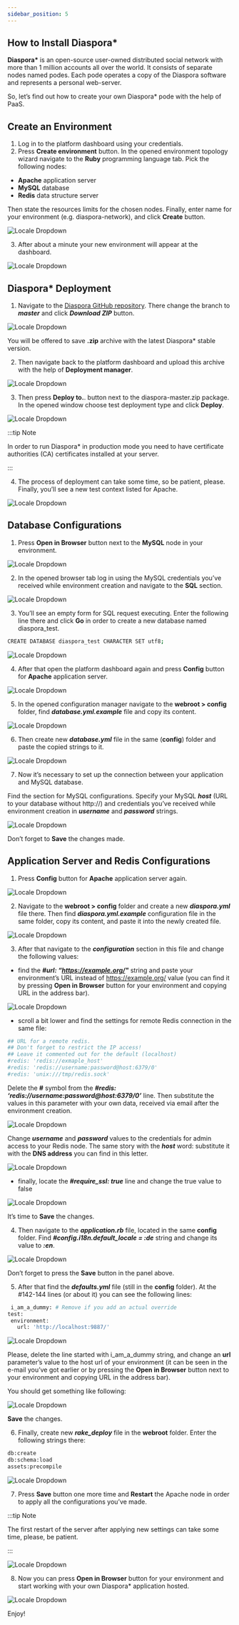 ```yaml
---
sidebar_position: 5
---
```


## How to Install Diaspora\*

**Diaspora\*** is an open-source user-owned distributed social network with more than 1 million accounts all over the world. It consists of separate nodes named podes. Each pode operates a copy of the Diaspora software and represents a personal web-server.

So, let’s find out how to create your own Diaspora\* pode with the help of PaaS.

## Create an Environment

1. Log in to the platform dashboard using your credentials.
2. Press **Create environment** button. In the opened environment topology wizard navigate to the **Ruby** programming language tab. Pick the following nodes:

- **Apache** application server
- **MySQL** database
- **Redis** data structure server

Then state the resources limits for the chosen nodes. Finally, enter name for your environment (e.g. diaspora-network), and click **Create** button.

<div style={{
    display:'flex',
    justifyContent: 'center',
    margin: '0 0 1rem 0'
}}>

![Locale Dropdown](./img/DiasporaTutorial/01-environment-wizard.png)

</div>

3. After about a minute your new environment will appear at the dashboard.

<div style={{
    display:'flex',
    justifyContent: 'center',
    margin: '0 0 1rem 0'
}}>

![Locale Dropdown](./img/DiasporaTutorial/02-environment-for-diaspora-created.png)

</div>

## Diaspora\* Deployment

1. Navigate to the [Diaspora GitHub repository](https://cloudmydc.com/). There change the branch to **_master_** and click **_Download ZIP_** button.

<div style={{
    display:'flex',
    justifyContent: 'center',
    margin: '0 0 1rem 0'
}}>

![Locale Dropdown](./img/DiasporaTutorial/03-download-diaspora-zip.png)

</div>

You will be offered to save **.zip** archive with the latest Diaspora\* stable version.

2. Then navigate back to the platform dashboard and upload this archive with the help of **Deployment manager**.

<div style={{
    display:'flex',
    justifyContent: 'center',
    margin: '0 0 1rem 0'
}}>

![Locale Dropdown](./img/DiasporaTutorial/04-upload-diaspora-archive.png)

</div>

3. Then press **Deploy to.**. button next to the diaspora-master.zip package. In the opened window choose test deployment type and click **Deploy**.

<div style={{
    display:'flex',
    justifyContent: 'center',
    margin: '0 0 1rem 0'
}}>

![Locale Dropdown](./img/DiasporaTutorial/05-deploy-diaspora-application.png)

</div>

:::tip Note

In order to run Diaspora\* in production mode you need to have certificate authorities (CA) certificates installed at your server.

:::

4. The process of deployment can take some time, so be patient, please. Finally, you’ll see a new test context listed for Apache.

<div style={{
    display:'flex',
    justifyContent: 'center',
    margin: '0 0 1rem 0'
}}>

![Locale Dropdown](./img/DiasporaTutorial/06-diaspora-application-deployed.png)

</div>

## Database Configurations

1. Press **Open in Browser** button next to the **MySQL** node in your environment.

<div style={{
    display:'flex',
    justifyContent: 'center',
    margin: '0 0 1rem 0'
}}>

![Locale Dropdown](./img/DiasporaTutorial/07-open-mysql-in-browser.png)

</div>

2. In the opened browser tab log in using the MySQL credentials you’ve received while environment creation and navigate to the **SQL** section.

<div style={{
    display:'flex',
    justifyContent: 'center',
    margin: '0 0 1rem 0'
}}>

![Locale Dropdown](./img/DiasporaTutorial/08-database-admin-sql-tab.png)

</div>

3. You’ll see an empty form for SQL request executing. Enter the following line there and click **Go** in order to create a new database named diaspora_test.

```bash
CREATE DATABASE diaspora_test CHARACTER SET utf8;
```

<div style={{
    display:'flex',
    justifyContent: 'center',
    margin: '0 0 1rem 0'
}}>

![Locale Dropdown](./img/DiasporaTutorial/09-create-diaspora-database.png)

</div>

4. After that open the platform dashboard again and press **Config** button for **Apache** application server.

<div style={{
    display:'flex',
    justifyContent: 'center',
    margin: '0 0 1rem 0'
}}>

![Locale Dropdown](./img/DiasporaTutorial/10-apache-config-button.png)

</div>

5. In the opened configuration manager navigate to the **webroot > config** folder, find **_database.yml.example_** file and copy its content.

<div style={{
    display:'flex',
    justifyContent: 'center',
    margin: '0 0 1rem 0'
}}>

![Locale Dropdown](./img/DiasporaTutorial/11-database-yml-example.png)

</div>

6. Then create new **_database.yml_** file in the same (**config**) folder and paste the copied strings to it.

<div style={{
    display:'flex',
    justifyContent: 'center',
    margin: '0 0 1rem 0'
}}>

![Locale Dropdown](./img/DiasporaTutorial/12-crerate-database-yml.png)

</div>

7. Now it’s necessary to set up the connection between your application and MySQL database.

Find the section for MySQL configurations. Specify your MySQL **_host_** (URL to your database without http://) and credentials you’ve received while environment creation in **_username_** and **_password_** strings.

<div style={{
    display:'flex',
    justifyContent: 'center',
    margin: '0 0 1rem 0'
}}>

![Locale Dropdown](./img/DiasporaTutorial/13-configure-database-connection.png)

</div>

Don’t forget to **Save** the changes made.

## Application Server and Redis Configurations

1. Press **Config** button for **Apache** application server again.

<div style={{
    display:'flex',
    justifyContent: 'center',
    margin: '0 0 1rem 0'
}}>

![Locale Dropdown](./img/DiasporaTutorial/10-apache-config-button.png)

</div>

2. Navigate to the **webroot > config** folder and create a new **_diaspora.yml_** file there. Then find **_diaspora.yml.example_** configuration file in the same folder, copy its content, and paste it into the newly created file.

<div style={{
    display:'flex',
    justifyContent: 'center',
    margin: '0 0 1rem 0'
}}>

![Locale Dropdown](./img/DiasporaTutorial/14-create-diaspora-yml.png)

</div>

3. After that navigate to the **_configuration_** section in this file and change the following values:

- find the **_#url: “https://example.org/"_** string and paste your environment’s URL instead of https://example.org/ value (you can find it by pressing **Open in Browser** button for your environment and copying URL in the address bar).

<div style={{
    display:'flex',
    justifyContent: 'center',
    margin: '0 0 1rem 0'
}}>

![Locale Dropdown](./img/DiasporaTutorial/15-configure-environment-url.png)

</div>

- scroll a bit lower and find the settings for remote Redis connection in the same file:

```bash
## URL for a remote redis.
## Don't forget to restrict the IP access!
## Leave it commented out for the default (localhost)
#redis: 'redis://exmaple_host'
#redis: 'redis://username:password@host:6379/0'
#redis: 'unix:///tmp/redis.sock'
```

Delete the **#** symbol from the **_#redis: ‘redis://username:password@host:6379/0’_** line. Then substitute the values in this parameter with your own data, received via email after the environment creation.

<div style={{
    display:'flex',
    justifyContent: 'center',
    margin: '0 0 1rem 0'
}}>

![Locale Dropdown](./img/DiasporaTutorial/16-redis-credentials-email.png)

</div>

Change **_username_** and **_password_** values to the credentials for admin access to your Redis node. The same story with the **_host_** word: substitute it with the **DNS address** you can find in this letter.

<div style={{
    display:'flex',
    justifyContent: 'center',
    margin: '0 0 1rem 0'
}}>

![Locale Dropdown](./img/DiasporaTutorial/17-configure-redis-connection.png)

</div>

- finally, locate the **_#require_ssl: true_** line and change the true value to false

<div style={{
    display:'flex',
    justifyContent: 'center',
    margin: '0 0 1rem 0'
}}>

![Locale Dropdown](./img/DiasporaTutorial/18-set-ssl-config-false.png)

</div>

It’s time to **Save** the changes.

4. Then navigate to the **_application.rb_** file, located in the same **config** folder. Find **_#config.i18n.default_locale = :de_** string and change its value to **_:en_**.

<div style={{
    display:'flex',
    justifyContent: 'center',
    margin: '0 0 1rem 0'
}}>

![Locale Dropdown](./img/DiasporaTutorial/19-set-default-locale-english.png)

</div>

Don’t forget to press the **Save** button in the panel above.

5. After that find the **_defaults.yml_** file (still in the **config** folder). At the #142-144 lines (or about it) you can see the following lines:

```bash
 i_am_a_dummy: # Remove if you add an actual override
test:
 environment:
   url: 'http://localhost:9887/'
```

<div style={{
    display:'flex',
    justifyContent: 'center',
    margin: '0 0 1rem 0'
}}>

![Locale Dropdown](./img/DiasporaTutorial/20-dummy-url-override.png)

</div>

Please, delete the line started with i_am_a_dummy string, and change an **url** parameter’s value to the host url of your environment (it can be seen in the e-mail you’ve got earlier or by pressing the **Open in Browser** button next to your environment and copying URL in the address bar).

You should get something like following:

<div style={{
    display:'flex',
    justifyContent: 'center',
    margin: '0 0 1rem 0'
}}>

![Locale Dropdown](./img/DiasporaTutorial/21-url-override-to-environment.png)

</div>

**Save** the changes.

6. Finally, create new **_rake_deploy_** file in the **webroot** folder. Enter the following strings there:

```bash
db:create
db:schema:load
assets:precompile
```

<div style={{
    display:'flex',
    justifyContent: 'center',
    margin: '0 0 1rem 0'
}}>

![Locale Dropdown](./img/DiasporaTutorial/22-configure-rake-deploy.png)

</div>

7. Press **Save** button one more time and **Restart** the Apache node in order to apply all the configurations you’ve made.

:::tip Note

The first restart of the server after applying new settings can take some time, please, be patient.

:::

<div style={{
    display:'flex',
    justifyContent: 'center',
    margin: '0 0 1rem 0'
}}>

![Locale Dropdown](./img/DiasporaTutorial/23-apache-restart-button.png)

</div>

8. Now you can press **Open in Browser** button for your environment and start working with your own Diaspora\* application hosted.

<div style={{
    display:'flex',
    justifyContent: 'center',
    margin: '0 0 1rem 0'
}}>

![Locale Dropdown](./img/DiasporaTutorial/24-diaspora-start-page.png)

</div>

Enjoy!
